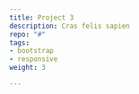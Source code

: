 ```yaml
---
title: Project 3
description: Cras felis sapien
repo: "#"
tags:
- bootstrap
- responsive
weight: 3

---
```

